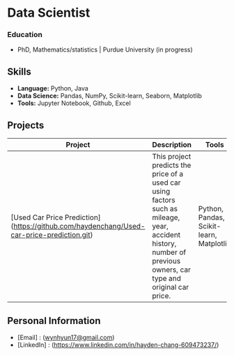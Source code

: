 # Data Scientist

### Education
- PhD,  Mathematics/statistics | Purdue University (in progress)

## Skills
- **Language:** Python, Java
- **Data Science:** Pandas, NumPy, Scikit-learn, Seaborn, Matplotlib
- **Tools:** Jupyter Notebook, Github, Excel


## Projects
| Project | Description | Tools |
|---------| ------------|-------|
| [Used Car Price Prediction] (https://github.com/haydenchang/Used-car-price-prediction.git) | This project predicts the price of a used car using factors such as mileage, year, accident history, number of previous owners, car type and original car price. | Python, Pandas, Scikit-learn, Matplotlib |

## Personal Information
- [Email] : (wynhyun17@gmail.com)
- [LinkedIn] : (https://www.linkedin.com/in/hayden-chang-609473237/)
